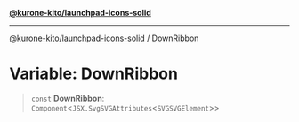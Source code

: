 [**@kurone-kito/launchpad-icons-solid**](../README.md)

***

[@kurone-kito/launchpad-icons-solid](../globals.md) / DownRibbon

# Variable: DownRibbon

> `const` **DownRibbon**: `Component`\<`JSX.SvgSVGAttributes`\<`SVGSVGElement`\>\>
